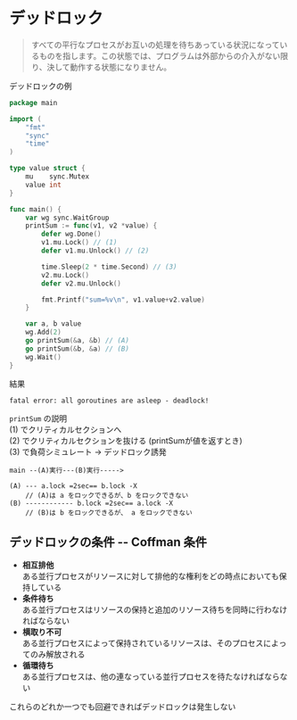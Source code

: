 # デッドロック
> すべての平行なプロセスがお互いの処理を待ちあっている状況になっているものを指します。この状態では、プログラムは外部からの介入がない限り、決して動作する状態になりません。

デッドロックの例
```go
package main

import (
	"fmt"
	"sync"
	"time"
)

type value struct {
	mu    sync.Mutex
	value int
}

func main() {
	var wg sync.WaitGroup
	printSum := func(v1, v2 *value) {
		defer wg.Done()
		v1.mu.Lock() // (1)
		defer v1.mu.Unlock() // (2)

		time.Sleep(2 * time.Second) // (3)
		v2.mu.Lock()
		defer v2.mu.Unlock()

		fmt.Printf("sum=%v\n", v1.value+v2.value)
	}

	var a, b value
	wg.Add(2)
	go printSum(&a, &b) // (A)
	go printSum(&b, &a) // (B)
	wg.Wait()
}
```
結果
```
fatal error: all goroutines are asleep - deadlock!
```
`printSum` の説明  
(1) でクリティカルセクションへ  
(2) でクリティカルセクションを抜ける (printSumが値を返すとき)  
(3) で負荷シミュレート -> デッドロック誘発

```
main --(A)実行---(B)実行----->

(A) --- a.lock =2sec== b.lock -X
    // (A)は a をロックできるが、b をロックできない
(B) ------------ b.lock =2sec== a.lock -X
    // (B)は b をロックできるが、 a をロックできない
```

## デッドロックの条件 -- Coffman 条件
* **相互排他**  
ある並行プロセスがリソースに対して排他的な権利をどの時点においても保持している
* **条件待ち**  
ある並行プロセスはリソースの保持と追加のリソース待ちを同時に行わなければならない
* **横取り不可**  
ある並行プロセスによって保持されているリソースは、そのプロセスによってのみ解放される
* **循環待ち**  
ある並行プロセスは、他の連なっている並行プロセスを待たなければならない

これらのどれか一つでも回避できればデッドロックは発生しない